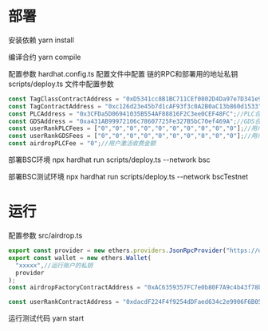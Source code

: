 # 部署

安装依赖
yarn install

编译合约
yarn compile 

配置参数
hardhat.config.ts 配置文件中配置 链的RPC和部署用的地址私钥
scripts/deploy.ts 文件中配置参数
```typescript
const TagClassContractAddress = "0xD5341cc8B1BC711CEf0802D4Da97e7D341e9B1D2";//TagClass合约地址
const TagContractAddress = "0xc126d23e45b7d1cAF93f3c0A2B0aC13b860d1533";//Tag合约地址
const PLCAddress = "0x3CFDa5D06941035B554AF88816F2C3ee0CEF48FC";//PLC合约地址
const GDSAddress = "0xa431AB99972106c78607725Fe327B5bC70ef469A";//GDS合约地址
const userRankPLCFees = ["0","0","0","0","0","0","0","0","0","0"];//用户升级PLC收费金额
const userRankGDSFees = ["0","0","0","0","0","0","0","0","0","0"];//用户升级GDS收费额金额
const airdropPLCFee = "0";//用户激活收费金额
```

部署BSC环境
npx hardhat run scripts/deploy.ts --network bsc 

部署BSC测试环境
npx hardhat run scripts/deploy.ts --network bscTestnet

# 运行

配置参数
src/airdrop.ts 
```typescript
export const provider = new ethers.providers.JsonRpcProvider("https://data-seed-prebsc-1-s1.binance.org:8545/");
export const wallet = new ethers.Wallet(
  "xxxxx",//运行账户的私钥
  provider
);
const airdropFactoryContractAddress = "0xAC6359357FC7e0b80F7A9c4b43f78bB9897835e7"; //airdropFactory合约的地址

const userRankContractAddress = "0xdacdF224F4f9254dDFaed634c2e9906F6B05249c";//userRank合约地址
```

运行测试代码
yarn start
